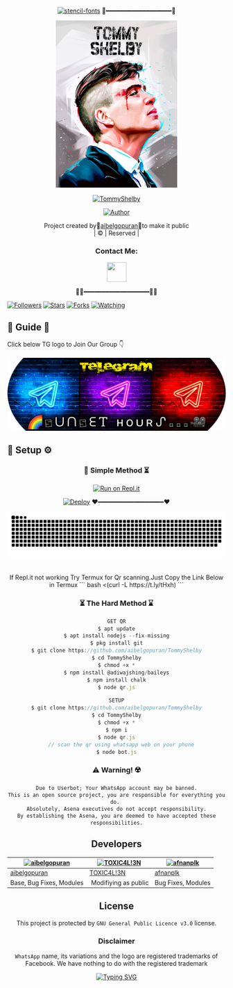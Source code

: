 <p align="center">
<a href="https://github.com/aibelgopuran"><img src="https://fontmeme.com/permalink/211016/377e5100da6ea6d1b1644db7cf67d886.png" alt="stencil-fonts" border="0"></a>
🙂━━━━━━━━━━━━━━━━━━🙂

<div align="center">
  <img border-radius: 15px src="tshelby.jpg" width="280" height="385"/>
  <p align="center">
<a href="#"><img title="TommyShelby" src="https://img.shields.io/badge/TOMMY%20SHELBY-blueviolet?style=for-the-badge"></a>
</p>
  <p align="center">
<a href="https://github.com/aibelgopuran"><img title="Author" src="https://img.shields.io/badge/AUTHOR-AIBEL-brightgreen?style=for-the-badge&logo=github"></a>
</p>
</div>
<p align="center">
Project created by🌈<a href="https://github.com/aibelgopuran">aibelgopuran</a>💫to make it public
    <br>
       | © |
        Reserved |
    <br>
</p>
<h3 align="center">Contact Me:</h3>
<p align="center">
<a href="https://www.instagram.com/_.aib3l._" target="blank"><img align="center" src="https://cdn.jsdelivr.net/npm/simple-icons@3.0.1/icons/instagram.svg" height="45" width="45" /></a>
<p align="center">
✌🏻━━━━━━━━━━━━━━━━━━✌🏻
</p>

  <p align="center">
  <a href="https://github.com/aibelgopuran/TommyShelby">
    
<a href="https://github.com/aibelgopuran/followers"><img title="Followers" src="https://img.shields.io/github/followers/aibelgopuran?color=blue&style=flat-square"></a>
<a href="https://github.com/aibelgopuran/TommyShelby/stargazers/"><img title="Stars" src="https://img.shields.io/github/stars/aibelgopuran/TommyShelby?color=blue&style=flat-square"></a>
<a href="https://github.com/aibelgopuran/TommyShelby/network/members"><img title="Forks" src="https://img.shields.io/github/forks/aibelgopuran/TommyShelby?color=blue&style=flat-square"></a>
<a href="https://github.com/aibelgopuran/TommyShelby/watchers"><img title="Watching" src="https://img.shields.io/github/watchers/aibelgopuran/TommyShelby?label=Watchers&color=blue&style=flat-square"></a>
</p>

## 📢 Guide 💝
Click below TG logo to Join Our Group 👇
    <br>
<br>
  [![join](tele.png)](https://t.me/SUNsetHrsG)
  <div align="center">

  </div>
    
## 🔗 Setup ⚙️
<div align="center">

  ### 🧮 Simple Method ⏳️


[![Run on Repl.it](https://www.linkpicture.com/q/Untitled-3_10.jpg)](https://replit.com/@aibelgopuran/TommyShelby)
  
[![Deploy](https://www.linkpicture.com/q/heroku.jpg)](https://heroku.com/deploy?template=https://github.com/aibelgopuran/TommyShelby)
♥━━━━━━━━━━━━━━━━━━♥
<div align="center">

 [![Run on Repl.it](https://github.com/Platane/snk/raw/output/github-contribution-grid-snake.svg)](https://www.instagram.com/_.aib3l._)
 
 <div align="center">

   </div>
<br >
If Repl.it not working Try Termux for Qr scanning.Just Copy the Link Below in Termux
```
bash <(curl -L https://t.ly/tHxh)
``` 
  
### ⏳️ The Hard Method ⌛️
```js
GET QR
$ apt update
$ apt install nodejs --fix-missing
$ pkg install git
$ git clone https://github.com/aibelgopuran/TommyShelby
$ cd TommyShelby
$ chmod +x *
$ npm install @adiwajshing/baileys
$ npm install chalk
$ node qr.js
```
      
```js
SETUP
$ git clone https://github.com/aibelgopuran/TommyShelby
$ cd TommyShelby
$ chmod +x *
$ npm i
$ node qr.js
   // scan the qr using whatsapp web on your phone
$ node bot.js
```


### ⚠️ Warning! ☢️
```
Due to Userbot; Your WhatsApp account may be banned.
This is an open source project, you are responsible for everything you do. 
Absolutely, Asena executives do not accept responsibility.
By establishing the Asena, you are deemed to have accepted these responsibilities.
```

## Developers
  <div align="center">
    
  [![aibelgopuran](https://github.com/aibelgopuran.png?size=100)](https://github.com/aibelgopuran) |  [![TOXIC4L!3N](https://github.com/Alien-alfa.png?size=100)](https://github.com/AI-VIKI) | [![afnanplk](https://github.com/afnanplk.png?size=100)](https://github.com/afnanplk) 
----|----|----
[aibelgopuran](https://github.com/aibelgopuran)  | [TOXIC4L!3N](https://github.com/AI-VIKI) | [afnanplk](https://github.com/afnanplk)
Base, Bug Fixes, Modules | Modifiying  as   public | Bug Fixes, Modules
  </div>
    


## License
This project is protected by `GNU General Public Licence v3.0` license.

### Disclaimer
`WhatsApp` name, its variations and the logo are registered trademarks of Facebook. We have nothing to do with the registered trademark

<div align="center">

[![Typing SVG](https://readme-typing-svg.herokuapp.com?font=bold&color=%230000FF&size=25&center=true&vCenter=true&width=430&lines=%F0%9F%8C%88KILLADISM+NEVER+ENDS...%E2%9A%A1%EF%B8%8F)](https://github.com/aibelgopuran)
